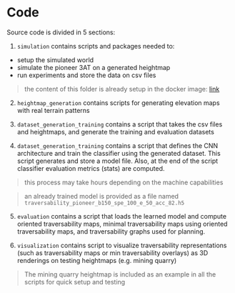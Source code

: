 # Code

Source code is divided in 5 sections:

1. `simulation` contains scripts and packages needed to:
  * setup the simulated world
  * simulate the pioneer 3AT on a generated heightmap 
  * run experiments and store the data on csv files

> the content of this folder is already setup in the docker image: [link](#link)

2. `heightmap_generation` contains scripts for generating elevation maps with real terrain patterns

3. `dataset_generation_training` contains a script that takes the csv files and heightmaps, and generate the training and evaluation datasets

4. `dataset_generation_training` contains a script that defines the CNN architecture and train the classifier using the generated dataset. This script generates and store a model file. Also, at the end of the script classifier evaluation metrics (stats) are computed.

> this process may take hours depending on the machine capabilities

> an already trained model is provided as a file named `traversability_pioneer_b150_spe_100_e_50_acc_82.h5`

5. `evaluation` contains a script that loads the learned model and compute oriented traversability maps, minimal traversability maps using oriented traversability maps, and traversability graphs used for planning.

4. `visualization` contains script to visualize traversability representations (such as traversability maps or min traversability overlays) as 3D renderings on testing heightmaps (e.g. mining quarry)

> The mining quarry heightmap is included as an example in all the scripts for quick setup and testing
